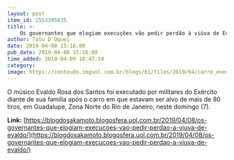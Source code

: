 ```yaml
---
layout: post
item_id: 2553395835
title: >-
    Os governantes que elogiam execuções vão pedir perdão à viúva de Evaldo?
author: Tatu D'Oquei
date: 2019-04-08 15:16:00
pub_date: 2019-04-08 15:16:00
time_added: 2019-04-09 18:47:19
category: 
image: https://conteudo.imguol.com.br/blogs/61/files/2019/04/carro_execucao_rio-615x300.jpg
---
```


O músico Evaldo Rosa dos Santos foi executado por militares do Exército diante de sua família após o carro em que estavam ser alvo de mais de 80 tiros, em Guadalupe, Zona Norte do Rio de Janeiro, neste domingo (7).

**Link:** [https://blogdosakamoto.blogosfera.uol.com.br/2019/04/08/os-governantes-que-elogiam-execucoes-vao-pedir-perdao-a-viuva-de-evaldo/](https://blogdosakamoto.blogosfera.uol.com.br/2019/04/08/os-governantes-que-elogiam-execucoes-vao-pedir-perdao-a-viuva-de-evaldo/)


